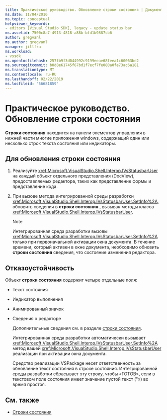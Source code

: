```yaml
---
title: Практическое руководство. Обновление строки состояния | Документация Майкрософт
ms.date: 11/04/2016
ms.topic: conceptual
helpviewer_keywords:
- editors [Visual Studio SDK], legacy - update status bar
ms.assetid: 7500c8a7-4913-4818-a88b-bfd1b9887cb6
author: gregvanl
ms.author: gregvanl
manager: jillfra
ms.workload:
- vssdk
ms.openlocfilehash: 257fb9f3d044992c9199eeae68feea1c60063be2
ms.sourcegitcommit: b0d8e61745f67bd1f7ecf7fe080a0fe73ac6a181
ms.translationtype: MT
ms.contentlocale: ru-RU
ms.lasthandoff: 02/22/2019
ms.locfileid: "56681859"
---
```

# <a name="how-to-update-the-status-bar"></a>Практическое руководство. Обновление строки состояния
**Строки состояния** находится на панели элементов управления в нижней части многие приложения windows, содержащий один или несколько строк текста состояния или индикаторы.

## <a name="to-update-the-status-bar"></a>Для обновления строки состояния

1.  Реализуйте <xref:Microsoft.VisualStudio.Shell.Interop.IVsStatusbarUser> на каждый объект отдельного представления (DocView), предоставляемых редактора, таких как представление формы и представление кода.

2.  При вызове метода интегрированной среды разработки <xref:Microsoft.VisualStudio.Shell.Interop.IVsStatusbarUser.SetInfo%2A>, обновить сведения в **строки состояния** , вызывая методы класса <xref:Microsoft.VisualStudio.Shell.Interop.IVsStatusbarUser>.

    > [!NOTE]
    >  Интегрированная среда разработки вызовы <xref:Microsoft.VisualStudio.Shell.Interop.IVsStatusbarUser.SetInfo%2A> только при первоначальной активации окна документа. В течение времени, который активен в окне документа, необходимо обновить **строки состояния** сведения, что состояние изменения редактора.

## <a name="robust-programming"></a>Отказоустойчивость
 Объект **строки состояния** содержит четыре отдельные поля:

- Текст состояния

- Индикатор выполнения

- Анимированный значок

- Сведения о редакторе

  Дополнительные сведения см. в разделе [строки состояния](/cpp/mfc/status-bars).

  Интегрированная среда разработки автоматически вызывает <xref:Microsoft.VisualStudio.Shell.Interop.IVsStatusbarUser.SetInfo%2A> метод вашей <xref:Microsoft.VisualStudio.Shell.Interop.IVsStatusbarUser> реализации при активации окна документа.

  Средство реализации VSPackage несет ответственность за обновление текст состояния в строке состояния. Интегрированной среды разработки сбрасывает эту строку, чтобы «ГОТОВ», если в текстовом поле состояния имеет значение пустой текст ("») во время простоя.

## <a name="see-also"></a>См. также
- [Строки состояния](/cpp/mfc/status-bars)